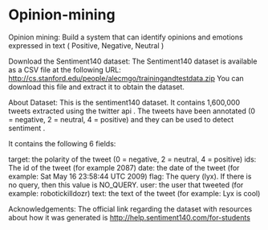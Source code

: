 # Opinion-mining
Opinion mining: Build a system that can identify opinions and emotions expressed in text ( Positive, Negative, Neutral )


Download the Sentiment140 dataset: The Sentiment140 dataset is available as a CSV file at the following URL: http://cs.stanford.edu/people/alecmgo/trainingandtestdata.zip  You can download this file and extract it to obtain the dataset.


About Dataset:
This is the sentiment140 dataset. It contains 1,600,000 tweets extracted using the twitter api . The tweets have been annotated (0 = negative, 2 = neutral, 4 = positive) and they can be used to detect sentiment .

It contains the following 6 fields:

target: the polarity of the tweet (0 = negative, 2 = neutral, 4 = positive)
ids: The id of the tweet (for example 2087)
date: the date of the tweet (for example: Sat May 16 23:58:44 UTC 2009)
flag: The query (lyx). If there is no query, then this value is NO_QUERY.
user: the user that tweeted (for example: robotickilldozr)
text: the text of the tweet (for example: Lyx is cool)

Acknowledgements:
The official link regarding the dataset with resources about how it was generated is 
http://help.sentiment140.com/for-students 




